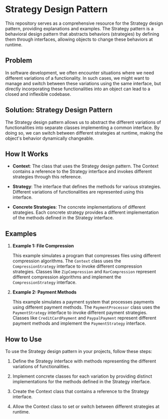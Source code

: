 # Strategy Design Pattern

This repository serves as a comprehensive resource for the Strategy design pattern, providing explanations and examples. The Strategy pattern is a behavioral design pattern that abstracts behaviors (strategies) by defining them through interfaces, allowing objects to change these behaviors at runtime.

## Problem

In software development, we often encounter situations where we need different variations of a functionality. In such cases, we might want to manage and switch between these variations using the same interface, but directly incorporating these functionalities into an object can lead to a closed and inflexible codebase.

## Solution: Strategy Design Pattern

The Strategy design pattern allows us to abstract the different variations of functionalities into separate classes implementing a common interface. By doing so, we can switch between different strategies at runtime, making the object's behavior dynamically changeable.

## How It Works

- **Context**: The class that uses the Strategy design pattern. The Context contains a reference to the Strategy interface and invokes different strategies through this reference.

- **Strategy**: The interface that defines the methods for various strategies. Different variations of functionalities are represented using this interface.

- **Concrete Strategies**: The concrete implementations of different strategies. Each concrete strategy provides a different implementation of the methods defined in the Strategy interface.

## Examples

1. **Example 1: File Compression**

   This example simulates a program that compresses files using different compression algorithms. The `Context` class uses the `CompressionStrategy` interface to invoke different compression strategies. Classes like `ZipCompression` and `RarCompression` represent different compression algorithms and implement the `CompressionStrategy` interface.

2. **Example 2: Payment Methods**

   This example simulates a payment system that processes payments using different payment methods. The `PaymentProcessor` class uses the `PaymentStrategy` interface to invoke different payment strategies. Classes like `CreditCardPayment` and `PaypalPayment` represent different payment methods and implement the `PaymentStrategy` interface.

## How to Use

To use the Strategy design pattern in your projects, follow these steps:

1. Define the Strategy interface with methods representing the different variations of functionalities.

2. Implement concrete classes for each variation by providing distinct implementations for the methods defined in the Strategy interface.

3. Create the Context class that contains a reference to the Strategy interface.

4. Allow the Context class to set or switch between different strategies at runtime.
